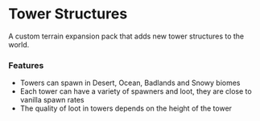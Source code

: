 # Tower Structures<!--$headerTitle--><!--$pmc:delete-->

A custom terrain expansion pack that adds new tower structures to the world. <!--$pmc:headerSize-->

### Features
- Towers can spawn in Desert, Ocean, Badlands and Snowy biomes
- Each tower can have a variety of spawners and loot, they are close to vanilla spawn rates
- The quality of loot in towers depends on the height of the tower

